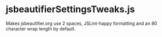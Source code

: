 # jsbeautifierSettingsTweaks.js
Makes jsbeautifier.org use 2 spaces, JSLint-happy formatting and an 80 character wrap length by default.
